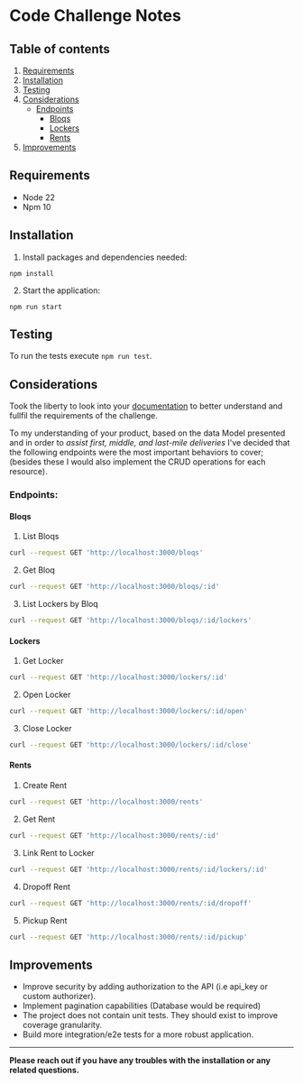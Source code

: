 # Code Challenge Notes

## Table of contents

1.  [Requirements](#requirements)
2.  [Installation](#installation)
3.  [Testing](#testing)
4.  [Considerations](#considerations)
    - [Endpoints](#endpoints)
      - [Bloqs](#bloqs)
      - [Lockers](#lockers)
      - [Rents](#rents)
5.  [Improvements](#improvements)

## Requirements <a name="requirements"></a>

- Node 22
- Npm 10

## Installation <a name="installation"></a>

1. Install packages and dependencies needed:

```
npm install
```

2. Start the application:

```
npm run start
```

## Testing <a name="testing"></a>

To run the tests execute `npm run test`.

## Considerations <a name="considerations"></a>

Took the liberty to look into your [documentation](https://docs.api.bloq.it/) to better understand and fullfil the requirements of the challenge.

To my understanding of your product, based on the data Model presented and in order to _assist first, middle, and last-mile deliveries_ I've decided that the following endpoints were the most important behaviors to cover;
(besides these I would also implement the CRUD operations for each resource).

### Endpoints: <a name="endpoints"></a>

#### Bloqs <a name="bloqs"></a>

1. List Bloqs

```bash
curl --request GET 'http://localhost:3000/bloqs'
```

2. Get Bloq

```bash
curl --request GET 'http://localhost:3000/bloqs/:id'
```

3. List Lockers by Bloq

```bash
curl --request GET 'http://localhost:3000/bloqs/:id/lockers'
```

#### Lockers <a name="lockers"></a>

1. Get Locker

```bash
curl --request GET 'http://localhost:3000/lockers/:id'
```

2. Open Locker

```bash
curl --request GET 'http://localhost:3000/lockers/:id/open'
```

3. Close Locker

```bash
curl --request GET 'http://localhost:3000/lockers/:id/close'
```

#### Rents <a name="rents"></a>

1. Create Rent

```bash
curl --request GET 'http://localhost:3000/rents'
```

2. Get Rent

```bash
curl --request GET 'http://localhost:3000/rents/:id'
```

3. Link Rent to Locker

```bash
curl --request GET 'http://localhost:3000/rents/:id/lockers/:id'
```

4. Dropoff Rent

```bash
curl --request GET 'http://localhost:3000/rents/:id/dropoff'
```

5. Pickup Rent

```bash
curl --request GET 'http://localhost:3000/rents/:id/pickup'
```

## Improvements <a name="improvements"></a>

- Improve security by adding authorization to the API (i.e api_key or custom authorizer).
- Implement pagination capabilities (Database would be required)
- The project does not contain unit tests. They should exist to improve coverage granularity.
- Build more integration/e2e tests for a more robust application.

---

**Please reach out if you have any troubles with the installation or any related questions.**
